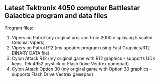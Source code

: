 Latest Tektronix 4050 computer Battlestar Galactica program and data files
--------------
Program files:

 1. Vipers on Patrol (my original program from 2000 displaying 5 scaled Colonial Vipers)
 2. Vipers on Patrol R12 (my updated program using Fast Graphics/R12 BINARY DATA file)
 4. Cylon Attack R12 (my original game with R12 graphics - supports UDK keys, Tek 4952 joystick or Flash Drive Vectrex gamepad)
 6. Cylon Attack Option 30 (my original game with Option 30 graphics - supports Flash Drive Vectrex gamepad)
